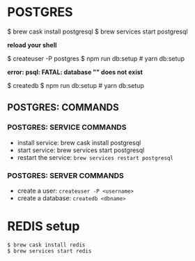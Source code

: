 <!-- migrate documentation to github wiki -->

# POSTGRES
$ brew cask install postgresql
$ brew services start postgresql

**reload your shell**

$ createuser -P postgres
$ npm run db:setup # yarn db:setup

**error: psql: FATAL:  database "<user>" does not exist**

$ createdb
$ npm run db:setup # yarn db:setup


## POSTGRES: COMMANDS
### POSTGRES: SERVICE COMMANDS
- install service: brew cask install postgresql
- start service: brew services start postgresql
- restart the service: `brew services restart postgresql`

### POSTGRES: SERVER COMMANDS
- create a user: `createuser -P <username>`
- create a database: `createdb <dbname>`

# REDIS setup
```
$ brew cask install redis
$ brew services start redis
```